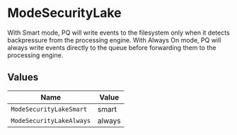 # ModeSecurityLake

With Smart mode, PQ will write events to the filesystem only when it detects backpressure from the processing engine. With Always On mode, PQ will always write events directly to the queue before forwarding them to the processing engine.


## Values

| Name                     | Value                    |
| ------------------------ | ------------------------ |
| `ModeSecurityLakeSmart`  | smart                    |
| `ModeSecurityLakeAlways` | always                   |
